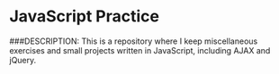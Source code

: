 # JavaScript Practice

###DESCRIPTION:
This is a repository where I keep miscellaneous exercises and small projects written in JavaScript, including AJAX and jQuery.

